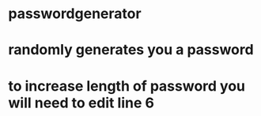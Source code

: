 # passwordgenerator
# randomly generates you a password
# to increase length of password you will need to edit line 6

